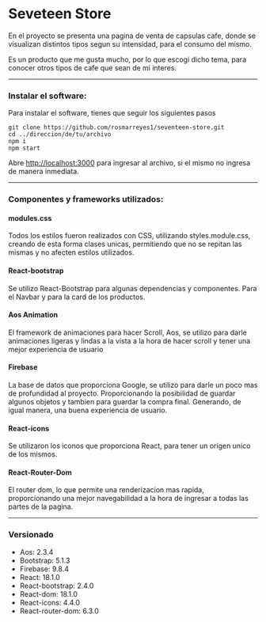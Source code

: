 # Seveteen Store

En el proyecto se presenta una pagina de venta de capsulas cafe, donde se visualizan distintos tipos segun su intensidad, para el consumo del mismo. 

Es un producto que me gusta mucho, por lo que escogi dicho tema, para conocer otros tipos de cafe que sean de mi interes.
***

### Instalar el software:
Para instalar el software, tienes que seguir los siguientes pasos
```
git clone https://github.com/rosmarreyes1/seventeen-store.git
cd ../direccion/de/tu/archivo
npm i
npm start
```
Abre [http://localhost:3000](http://localhost:3000) para ingresar al archivo, si el mismo no ingresa de manera inmediata.
***

### Componentes y frameworks utilizados:
#### modules.css
Todos los estilos fueron realizados con CSS, utilizando styles.module.css, creando de esta forma clases unicas, permitiendo que no se repitan las mismas y no afecten estilos utilizados. 
#### React-bootstrap
Se utilizo React-Bootstrap para algunas dependencias y componentes. Para el Navbar y para la card de los productos.
#### Aos Animation
El framework de animaciones para hacer Scroll, Aos, se utilizo para darle animaciones ligeras y lindas a la vista a la hora de hacer scroll y tener una mejor experiencia de usuario
#### Firebase
La base de datos que proporciona Google, se utilizo para darle un poco mas de profundidad al proyecto. Proporcionando la posibilidad de guardar algunos objetos y tambien para guardar la compra final. Generando, de igual manera, una buena experiencia de usuario. 
#### React-icons
Se utilizaron los iconos que proporciona React, para tener un origen unico de los mismos. 
#### React-Router-Dom
El router dom, lo que permite una renderizacion mas rapida, proporcionando una mejor navegabilidad a la hora de ingresar a todas las partes de la pagina. 
***
### Versionado
* Aos: 2.3.4
* Bootstrap: 5.1.3
* Firebase: 9.8.4
* React: 18.1.0
* React-bootstrap: 2.4.0
* React-dom: 18.1.0
* React-icons: 4.4.0
* React-router-dom: 6.3.0
